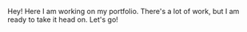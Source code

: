Hey!
Here I am working on my portfolio.
There's a lot of work, but I am ready to take it head on.
Let's go!
